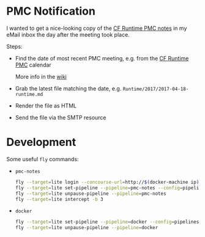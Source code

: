 # PMC Notification

I wanted to get a nice-looking copy of the [CF Runtime PMC notes](https://github.com/cloudfoundry/pmc-notes) in my eMail inbox the day after the meeting took place.

Steps:

* Find the date of most recent PMC meeting, e.g. from the [CF Runtime PMC](https://www.google.com/calendar/ical/cloudfoundry.org_8ms13q67p9jjeeilng6dosnu50%40group.calendar.google.com/public/basic.ics) calendar

  More info in the [wiki](https://github.com/cloudfoundry-community/cf-docs-contrib/wiki)

* Grab the latest file matching the date, e.g. `Runtime/2017/2017-04-18-runtime.md`

* Render the file as HTML

* Send the file via the SMTP resource

# Development

Some useful `fly` commands:

* `pmc-notes`

  ```bash
  fly --target=lite login --concourse-url=http://$(docker-machine ip):8080
  fly --target=lite set-pipeline --pipeline=pmc-notes --config=pipelines/pmc-notes.yml
  fly --target=lite unpause-pipeline --pipeline=pmc-notes
  fly --target=lite intercept -b 3
  ```

* `docker`

  ```bash
  fly --target=lite set-pipeline --pipeline=docker --config=pipelines/docker.yml --load-vars-from=secrets.yml
  fly --target=lite unpause-pipeline --pipeline=docker
  ```
